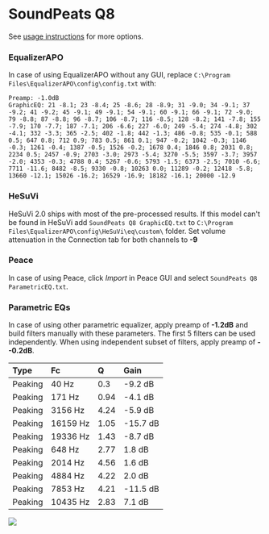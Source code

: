 # SoundPeats Q8
See [usage instructions](https://github.com/jaakkopasanen/AutoEq#usage) for more options.

### EqualizerAPO
In case of using EqualizerAPO without any GUI, replace `C:\Program Files\EqualizerAPO\config\config.txt`
with:
```
Preamp: -1.0dB
GraphicEQ: 21 -8.1; 23 -8.4; 25 -8.6; 28 -8.9; 31 -9.0; 34 -9.1; 37 -9.2; 41 -9.2; 45 -9.1; 49 -9.1; 54 -9.1; 60 -9.1; 66 -9.1; 72 -9.0; 79 -8.8; 87 -8.8; 96 -8.7; 106 -8.7; 116 -8.5; 128 -8.2; 141 -7.8; 155 -7.9; 170 -7.7; 187 -7.1; 206 -6.6; 227 -6.0; 249 -5.4; 274 -4.8; 302 -4.1; 332 -3.3; 365 -2.5; 402 -1.8; 442 -1.3; 486 -0.8; 535 -0.1; 588 0.5; 647 0.8; 712 0.9; 783 0.5; 861 0.1; 947 -0.2; 1042 -0.3; 1146 -0.3; 1261 -0.4; 1387 -0.5; 1526 -0.2; 1678 0.4; 1846 0.8; 2031 0.8; 2234 0.5; 2457 -0.9; 2703 -3.0; 2973 -5.4; 3270 -5.5; 3597 -3.7; 3957 -2.0; 4353 -0.3; 4788 0.4; 5267 -0.6; 5793 -1.5; 6373 -2.5; 7010 -6.6; 7711 -11.6; 8482 -8.5; 9330 -0.8; 10263 0.0; 11289 -0.2; 12418 -5.8; 13660 -12.1; 15026 -16.2; 16529 -16.9; 18182 -16.1; 20000 -12.9
```

### HeSuVi
HeSuVi 2.0 ships with most of the pre-processed results. If this model can't be found in HeSuVi add
`SoundPeats Q8 GraphicEQ.txt` to `C:\Program Files\EqualizerAPO\config\HeSuVi\eq\custom\` folder.
Set volume attenuation in the Connection tab for both channels to **-9**

### Peace
In case of using Peace, click *Import* in Peace GUI and select `SoundPeats Q8 ParametricEQ.txt`.

### Parametric EQs
In case of using other parametric equalizer, apply preamp of **-1.2dB** and build filters manually
with these parameters. The first 5 filters can be used independently.
When using independent subset of filters, apply preamp of **--0.2dB**.

| Type    | Fc       |    Q | Gain     |
|:--------|:---------|:-----|:---------|
| Peaking | 40 Hz    | 0.3  | -9.2 dB  |
| Peaking | 171 Hz   | 0.94 | -4.1 dB  |
| Peaking | 3156 Hz  | 4.24 | -5.9 dB  |
| Peaking | 16159 Hz | 1.05 | -15.7 dB |
| Peaking | 19336 Hz | 1.43 | -8.7 dB  |
| Peaking | 648 Hz   | 2.77 | 1.8 dB   |
| Peaking | 2014 Hz  | 4.56 | 1.6 dB   |
| Peaking | 4884 Hz  | 4.22 | 2.0 dB   |
| Peaking | 7853 Hz  | 4.21 | -11.5 dB |
| Peaking | 10435 Hz | 2.83 | 7.1 dB   |

![](https://raw.githubusercontent.com/jaakkopasanen/AutoEq/master/results/rtings/avg/SoundPeats%20Q8/SoundPeats%20Q8.png)